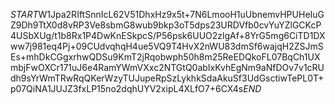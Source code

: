 $START$W1Jpa2RIftSnnIcL62V51DhxHz9x5t+7N6LmooH1uUbnemvHPUHeIuGZ9Dh9TtX0d8vRP3Ve8sbmG8wub9bkp3oT5dps23URDVfb0cvYuYZlGCKcP4USbXUg/t1b8Rx1P4DwKnESkpcS/P56psk6UUO2zlgAf+8YrG5mg6CiTD1DXww7j981eq4Pj+09CUdvqhqH4ue5VQ9T4HvX2nWU83dmSf6wajqH2ZSJmSEs+mhDkCGgxrhwQDSu9KmT2jRqobwph50h8m25ReEDQkoFL07BqCh1UXmbjFwOXCr171uJ6e4RamYWmVXxc2NTGtQ0abIxKvhEgNm9aNfDOv7v1cRUdh9sYrWmTRwRqQKerWzyTUJupeRpSzLykhkSdaAkuSf3UdGsctiwTePL0T+p07QiNA1JUJZ3fxLP15no2dqhUYV2xipL4XLfO7+6CX4s$END$
